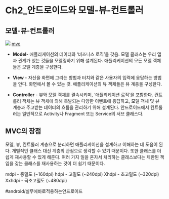 # Ch2_안드로이드와 모델-뷰-컨트롤러
## 모델-뷰-컨트롤러
![](Ch2_%E1%84%8B%E1%85%A1%E1%86%AB%E1%84%83%E1%85%B3%E1%84%85%E1%85%A9%E1%84%8B%E1%85%B5%E1%84%83%E1%85%B3%E1%84%8B%E1%85%AA%20%E1%84%86%E1%85%A9%E1%84%83%E1%85%A6%E1%86%AF-%E1%84%87%E1%85%B2-%E1%84%8F%E1%85%A5%E1%86%AB%E1%84%90%E1%85%B3%E1%84%85%E1%85%A9%E1%86%AF%E1%84%85%E1%85%A5/6432770B-7CA9-4A76-96CF-481CD9217F92.png)
[mvc](https://image.slidesharecdn.com/05-activitiesviews-150604081932-lva1-app6891/95/android-activities-views-50-638.jpg?cb=1433406535)

- **Model**- 애플리케이션의 데이터와 ‘비즈니스 로직’을 갖음. 모델 클래스는 우리 앱과 관계가 있는 것들을 모델링하기 위해 설계된다. 애플리케이션의 모든 모델 객체들은 모델 계층을 구성한다.

- **View** - 자신을 화면에 그리는 방법과 터치와 같은 사용자의 입력에 응답하는 방법을 안다. 화면에서 볼 수 있는 것. 애플리케이션의 뷰 객체들은 뷰 계층을 구성한다.

- **Controller** - 뷰와 모델 객체를 결속시키며, ‘애플리케이션 로직’을 포함한다. 컨트롤러 객체는 뷰 객체에 의해 촉발되는 다양한 이벤트에 응답하고, 모델 객체 및 뷰 계층과 주고받는 데이터의 흐름을 관리하기 위해 설계된다. 안드로이드에서 컨트롤러는 일반적으로 Activity나 Fragment   또는 Service의 서브 클래스다.


## MVC의 장점
모델, 뷰, 컨트롤러 계층으로 분리하면 애플리케이션을 설계하고 이해하는 데 도움이 된다. 개별적인 클래스 대신 계층의 관점으로 생각할 수 있기 때문이다.
또한 클래스를 더 쉽게 재사용할 수 있게 해준다. 여러 가지 일을 혼자서 처리하는 클래스보다는 제한된 책임을 갖는 클래스를 재사용하는 것이 더 쉽기 때문이다.

mdpi - 중밀도 (~160dpi)
hdpi - 고밀도 (~240dpi)
Xhdpi - 초고밀도 (~320dpi)
Xxhdpi - 극초고밀도 (~480dpi)
 


#android/실무에바로적용하는안드로이드